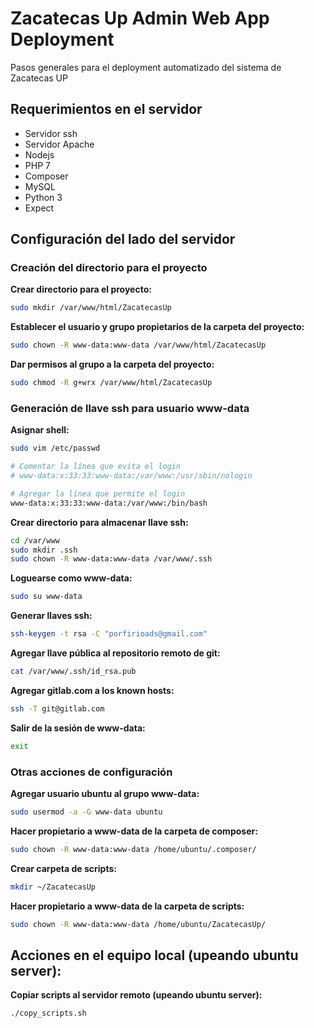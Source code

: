 # Zacatecas Up Admin Web App Deployment

Pasos generales para el deployment automatizado del sistema de Zacatecas UP

## Requerimientos en el servidor

- Servidor ssh
- Servidor Apache
- Nodejs
- PHP 7
- Composer
- MySQL
- Python 3
- Expect

## Configuración del lado del servidor

### Creación del directorio para el proyecto

**Crear directorio para el proyecto:**

```bash
sudo mkdir /var/www/html/ZacatecasUp
```

**Establecer el usuario y grupo propietarios de la carpeta del proyecto:**

```bash
sudo chown -R www-data:www-data /var/www/html/ZacatecasUp
```

**Dar permisos al grupo a la carpeta del proyecto:**

```bash
sudo chmod -R g+wrx /var/www/html/ZacatecasUp
```

### Generación de llave ssh para usuario www-data

**Asignar shell:**

```bash
sudo vim /etc/passwd

# Comentar la línea que evita el login
# www-data:x:33:33:www-data:/var/www:/usr/sbin/nologin

# Agregar la línea que permite el login
www-data:x:33:33:www-data:/var/www:/bin/bash
```

**Crear directorio para almacenar llave ssh:**

```bash
cd /var/www
sudo mkdir .ssh
sudo chown -R www-data:www-data /var/www/.ssh
```

**Loguearse como www-data:**

```bash
sudo su www-data
```

**Generar llaves ssh:**

```bash
ssh-keygen -t rsa -C "porfirioads@gmail.com"
```

**Agregar llave pública al repositorio remoto de git:**

```bash
cat /var/www/.ssh/id_rsa.pub
```

**Agregar gitlab.com a los known hosts:**

```bash
ssh -T git@gitlab.com
```

**Salir de la sesión de www-data:**

```bash
exit
```

### Otras acciones de configuración

**Agregar usuario ubuntu al grupo www-data:**

```bash
sudo usermod -a -G www-data ubuntu
```

**Hacer propietario a www-data de la carpeta de composer:**

```bash
sudo chown -R www-data:www-data /home/ubuntu/.composer/
```

**Crear carpeta de scripts:**

```bash
mkdir ~/ZacatecasUp
```

**Hacer propietario a www-data de la carpeta de scripts:**

```bash
sudo chown -R www-data:www-data /home/ubuntu/ZacatecasUp/
```

## Acciones en el equipo local (upeando ubuntu server):

**Copiar scripts al servidor remoto (upeando ubuntu server):**

```bash
./copy_scripts.sh
```